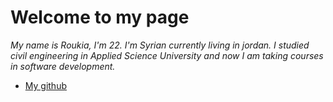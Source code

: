 # **Welcome to my page**
*My name is Roukia, I'm 22.
I'm Syrian currently living in jordan.
I studied civil engineering in Applied Science University and now I am taking courses in software development.*
- [My github](https://github.com/roukiaSalahi)

